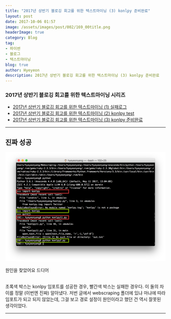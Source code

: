 ```yaml
---
title: "2017년 상반기 블로깅 회고를 위한 텍스트마이닝 (3) konlpy 준비완료"
layout: post
date: 2017-10-06 01:57
image: /assets/images/post/002/169_00title.png
headerImage: true
category: Blog
tag:
- 파이썬
- 블로그
- 텍스트마이닝
blog: true
author: Hyeyeon
description: 2017년 상반기 블로깅 회고를 위한 텍스트마이닝 (3) konlpy 준비완료
---
```


### 2017년 상반기 블로깅 회고를 위한 텍스트마이닝 시리즈

- [2017년 상반기 블로깅 회고를 위한 텍스트마이닝 (1) 실패로그](https://imyeonn.github.io/blog/blog/169/)
- [2017년 상반기 블로깅 회고를 위한 텍스트마이닝 (2) konlpy test](https://imyeonn.github.io/blog/blog/173/)
- [2017년 상반기 블로깅 회고를 위한 텍스트마이닝 (3) konlpy 준비완료](https://imyeonn.github.io/blog/blog/181/)

---

## 진짜 성공

![pic1](/assets/images/post/002/181_01.png)
<figcaption class="caption">원인을 찾았어요 드디어</figcaption>
<br>

초록색 박스는 konlpy 임포트를 성공한 경우, 빨간색 박스는 실패한 경우다. 이 둘의 차이를 정말 (이번엔 진짜) 알아냈다. 저번 글에서 webscraping 폴더에 있냐 마냐에 따라 임포트가 되고 되지 않았는데, 그걸 보고 경로 설정이 원인이라고 했던 건 역시 잘못된 생각이었다.

---
